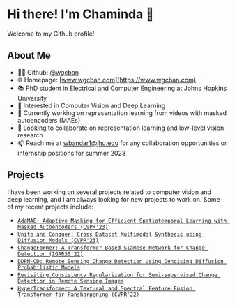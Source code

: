 # Hi there! I'm Chaminda 👋

Welcome to my Github profile!

## About Me

- 👨‍💻 Github: [@wgcban](https://github.com/wgcban)
- 🌐 Homepage: [www.wgcban.com](https://www.wgcban.com)
- 📚 PhD student in Electrical and Computer Engineering at Johns Hopkins University
- 👀 Interested in Computer Vision and Deep Learning
- 🌱 Currently working on representation learning from videos with masked autoencoders (MAEs)
- 💞️ Looking to collaborate on representation learning and low-level vision research
- 📫 Reach me at wbandar1@jhu.edu for any collaboration opportunities or internship positions for summer 2023

## Projects

I have been working on several projects related to computer vision and deep learning, and I am always looking for new projects to work on. Some of my recent projects include:

- [``AdaMAE: Adaptive Masking for Efficient Spatiotemporal Learning with Masked Autoencoders (CVPR'23)``](https://github.com/wgcban/adamae)
- [``Unite and Conquer: Cross Dataset Multimodal Synthesis using Diffusion Models (CVPR'23)``](https://nithin-gk.github.io/projectpages/Multidiff/index.html)
- [``ChangeFormer: A Transformer-Based Siamese Network for Change Detection (IGARSS'22)``](https://github.com/wgcban/ChangeFormer)
- [``DDPM-CD: Remote Sensing Change Detection using Denoising Diffusion Probabilistic Models``](https://github.com/wgcban/ddpm-cd)
- [``Revisiting Consistency Regularization for Semi-supervised Change Detection in Remote Sensing Images``](https://github.com/wgcban/SemiCD)
- [``HyperTransformer: A Textural and Spectral Feature Fusion Transformer for Pansharpening (CVPR'22)``](https://github.com/wgcban/HyperTransformer)
